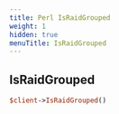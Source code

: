 ```yaml
---
title: Perl IsRaidGrouped
weight: 1
hidden: true
menuTitle: IsRaidGrouped
---
```

## IsRaidGrouped
```perl
$client->IsRaidGrouped()
```